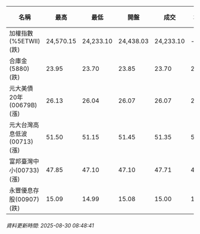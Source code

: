 | 名稱 | 最高 | 最低 | 開盤 | 成交 | 均價 | 成交金額(億) | 昨收 | 漲跌幅 | 漲跌 | 總量 | 昨量 | 振幅 |
| -------- | -------- | -------- | -------- |-------- | -------- | -------- |-------- |-------- |-------- | -------- | -------- |-------- |
|加權指數(%5ETWII) (跌)|24,570.15|24,233.10|24,438.03|24,233.10|-|4,657.18|24,236.45|0.01%|3.35|7,648,378|0|1.39%|
|合庫金(5880) (跌)|23.95|23.70|23.85|23.70|23.79|3.30|23.80|0.42%|0.10|13,891|10,917|1.05%|
|元大美債20年(00679B) (漲)|26.13|26.04|26.07|26.07|26.09|7.50|25.99|0.31%|0.08|28,759|25,034|0.35%|
|元大台灣高息低波(00713) (漲)|51.50|51.15|51.45|51.35|51.32|2.92|51.20|0.29%|0.15|5,687|9,036|0.68%|
|富邦臺灣中小(00733) (漲)|47.85|47.10|47.10|47.71|47.71|0.872|46.72|2.12%|0.99|1,827|1,175|1.61%|
|永豐優息存股(00907) (跌)|15.09|14.99|15.08|15.00|15.04|0.162|15.08|0.53%|0.08|1,074|1,377|0.66%|
###### 資料更新時間: 2025-08-30 08:48:41